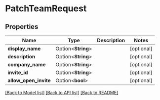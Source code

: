 # PatchTeamRequest

## Properties

Name | Type | Description | Notes
------------ | ------------- | ------------- | -------------
**display_name** | Option<**String**> |  | [optional]
**description** | Option<**String**> |  | [optional]
**company_name** | Option<**String**> |  | [optional]
**invite_id** | Option<**String**> |  | [optional]
**allow_open_invite** | Option<**bool**> |  | [optional]

[[Back to Model list]](../README.md#documentation-for-models) [[Back to API list]](../README.md#documentation-for-api-endpoints) [[Back to README]](../README.md)


